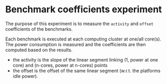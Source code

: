 
# Benchmark coefficients experiment

The purpose of this experiment is to measure the `activity` and `offset` coefficients of the benchmarks. 

Each benchmark is executed at each computing cluster at one/all core(s). The power consumption is measured and the coefficients are then computed based on the results.

 - the activity is the slope of the linear segment linking (1, power at one core) and (n-cores, power at n-cores) points
 - the offset is the offset of the same linear segment (w.r.t. the platforms idle power).
 

